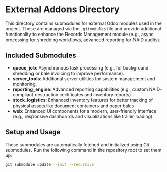 # External Addons Directory

This directory contains submodules for external Odoo modules used in the project. These are managed via the `.gitmodules` file and provide additional functionality to enhance the Records Management module (e.g., async processing for shredding workflows, advanced reporting for NAID audits).

## Included Submodules
- **queue_job**: Asynchronous task processing (e.g., for background shredding or bale invoicing to improve performance).
- **server_tools**: Additional server utilities for system management and monitoring.
- **reporting_engine**: Advanced reporting capabilities (e.g., custom NAID-compliant destruction certificates and inventory reports).
- **stock_logistics**: Enhanced inventory features for better tracking of physical assets like document containers and paper bales.
- **web**: Enhanced UI components for a modern, user-friendly interface (e.g., responsive dashboards and visualizations like trailer loading).

## Setup and Usage
These submodules are automatically fetched and initialized using Git submodules. Run the following command in the repository root to set them up:

```bash
git submodule update --init --recursive

